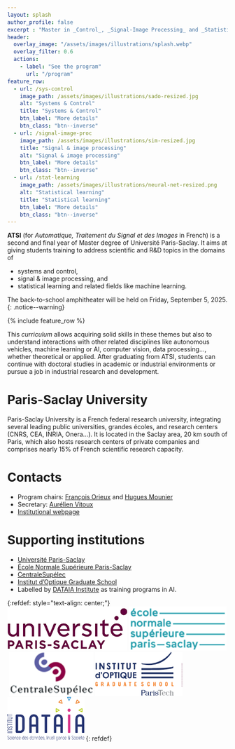 ```yaml
---
layout: splash
author_profile: false
excerpt : "Master in _Control_, _Signal-Image Processing_ and _Statistical Learning_"
header:
  overlay_image: "/assets/images/illustrations/splash.webp"
  overlay_filter: 0.6
  actions:
    - label: "See the program"
      url: "/program"
feature_row:
  - url: /sys-control
    image_path: /assets/images/illustrations/sado-resized.jpg
    alt: "Systems & Control"
    title: "Systems & Control"
    btn_label: "More details"
    btn_class: "btn--inverse"
  - url: /signal-image-proc
    image_path: /assets/images/illustrations/sim-resized.jpg
    title: "Signal & image processing"
    alt: "Signal & image processing"
    btn_label: "More details"
    btn_class: "btn--inverse"
  - url: /stat-learning
    image_path: /assets/images/illustrations/neural-net-resized.png
    alt: "Statistical learning"
    title: "Statistical learning"
    btn_label: "More details"
    btn_class: "btn--inverse"
---
```


**ATSI** (for _Automatique, Traitement du Signal et des Images_ in French) is a
second and final year of Master degree of Université Paris-Saclay. It aims at
giving students training to address scientific and R&D topics in the domains
of
- systems and control,
- signal & image processing, and
- statistical learning and related fields like machine learning.

The back-to-school amphitheater will be held on Friday, September 5, 2025.
{: .notice--warning}

{% include feature_row %}

This _curriculum_ allows acquiring solid skills in these themes but also to
understand interactions with other related disciplines like autonomous vehicles,
machine learning or AI, computer vision, data processing..., whether theoretical
or applied. After graduating from ATSI, students can continue with doctoral
studies in academic or industrial environments or pursue a job in industrial
research and development.

# Paris-Saclay University

Paris-Saclay University is a French federal research university, integrating
several leading public universities, grandes écoles, and research centers (CNRS,
CEA, INRIA, Onera…). It is located in the Saclay area, 20 km south of Paris,
which also hosts research centers of private companies and comprises nearly 15%
of French scientific research capacity.

# Contacts

<!-- - Program chairs: François Orieux and Hugues Mounier ([email](email:master2rec-atsi.sciences@universite-paris-saclay.fr)) -->
- Program chairs: [François Orieux](mailto:francois.orieux@universite-paris-saclay.fr) and [Hugues Mounier](mailto:hugues.mounier@universite-paris-saclay.fr)
- Secretary: [Aurélien Vitoux](mailto:aurelien.vitoux@universite-paris-saclay.fr)
- [Institutional webpage]( https://www.universite-paris-saclay.fr/formation/master/electronique-energie-electrique-automatique/m2-automatique-traitement-du-signal-et-des-images)

# Supporting institutions

- [Université Paris-Saclay](https://www.universite-paris-saclay.fr/formation/master/electronique-energie-electrique-automatique/m2-automatique-traitement-du-signal-et-des-images)
- [École Normale Supérieure Paris-Saclay](http://ens-paris-saclay.fr/)
- [CentraleSupélec](http://www.centralesupelec.fr/)
- [Institut d’Optique Graduate School](https://www.institutoptique.fr/)
- Labelled by [DATAIA Institute](https://dataia.eu/) as training programs in AI.


{:refdef: style="text-align: center;"}
<img src="./assets/images/logo-ps.jpg" alt="Paris-Saclay logo" style="height:100px;" padding="10px">&nbsp;<img src="./assets/images/logo-ens.png" alt="ENS logo" style="height:100px;">&nbsp;<img src="./assets/images/logo-cs.png" alt="CS logo" style="height:100px;">&nbsp;<img src="./assets/images/logo-iogs.png" alt="IOGS logo" style="height:100px;">&nbsp;<img src="./assets/images/logo-dataia.png" alt="DataIA logo" style="height:100px;">
{: refdef}
